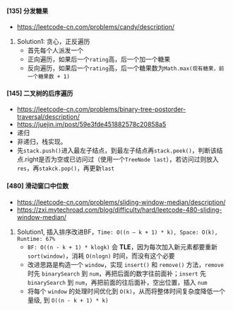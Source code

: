 #### [135] 分发糖果
- https://leetcode-cn.com/problems/candy/description/
1. Solution1: 贪心，正反遍历
   - 首先每个人派发一个
   - 正向遍历，如果后一个`rating`高，后一个加一个糖果
   - 反向遍历，如果后一个`rating`高，后一个糖果数为`Math.max(现有糖果，前一个糖果数 + 1)`


 #### [145] 二叉树的后序遍历
- https://leetcode-cn.com/problems/binary-tree-postorder-traversal/description/
- https://juejin.im/post/59e3fde451882578c20858a5
- 递归
- 非递归，栈实现。
- 先`stack.push()`进入最左子结点，到最左子结点再`stack.peek()`，判断该结点.right是否为空或已访问过（使用一个`TreeNode last`），若访问过则放入`res`，再`stakck.pop()`，再更新`last`


#### [480] 滑动窗口中位数
- https://leetcode-cn.com/problems/sliding-window-median/description/
- https://zxi.mytechroad.com/blog/difficulty/hard/leetcode-480-sliding-window-median/
1. Solution1, 插入排序改进BF，`Time: O((n – k + 1) * k), Space: O(k), Runtime: 67%`
   - `BF: O((n - k + 1) * klogk)` 会 **TLE**，因为每次加入新元素都要重新 `sort(window)`，消耗 `O(nlogn)` 时间，而没有这个必要
   - 改进思路是构造一个 `window`，实现 `insert()` 和 `remove()` 方法，`remove` 时先 `binarySearch` 到 `num`，再把后面的数字往前面补；`insert` 先`binarySearch` 到 `num`，再把前面的往后面补，空出位置，插入 `num`
   - 将每个 `window` 的处理时间优化到 `O(k)`，从而将整体时间复杂度降低一个量级, 到 `O((n - k + 1) * k)`